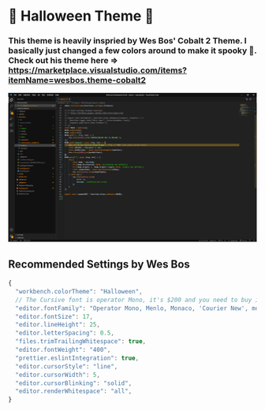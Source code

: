 # 🎃 Halloween Theme 🎃

### This theme is heavily inspried by Wes Bos' Cobalt 2 Theme. I basically just changed a few colors around to make it spooky 🎃. Check out his theme here => https://marketplace.visualstudio.com/items?itemName=wesbos.theme-cobalt2



![Halloween Theme Preview](https://raw.githubusercontent.com/Mikkal24/VSCodeHalloweenTheme/master/images/Screenshot%202021-12-17%20090516.png)



## Recommended Settings by Wes Bos
```js
{
  "workbench.colorTheme": "Halloween",
  // The Cursive font is operator Mono, it's $200 and you need to buy it to get the cursive
  "editor.fontFamily": "Operator Mono, Menlo, Monaco, 'Courier New', monospace",
  "editor.fontSize": 17,
  "editor.lineHeight": 25,
  "editor.letterSpacing": 0.5,
  "files.trimTrailingWhitespace": true,
  "editor.fontWeight": "400",
  "prettier.eslintIntegration": true,
  "editor.cursorStyle": "line",
  "editor.cursorWidth": 5,
  "editor.cursorBlinking": "solid",
  "editor.renderWhitespace": "all",
}
```